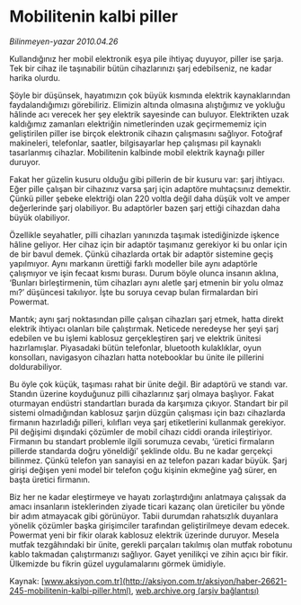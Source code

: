 # Mobilitenin kalbi piller

*Bilinmeyen-yazar 2010.04.26*

<font class="agenda2NewsSpot">
 Kullandığınız her mobil elektronik eşya pile ihtiyaç duyuyor, piller ise şarja. Tek bir cihaz ile taşınabilir bütün cihazlarınızı şarj edebilseniz, ne kadar harika olurdu.
</font>
<font class="newsDetail">
 <p class="MsoNormal">
  Şöyle bir düşünsek, hayatımızın çok büyük kısmında elektrik kaynaklarından faydalandığımızı görebiliriz. Elimizin altında olmasına alıştığımız ve yokluğu hâlinde acı verecek her şey elektrik sayesinde can buluyor. Elektrikten uzak kaldığımız zamanları elektriğin nimetlerinden uzak geçirmememiz için geliştirilen piller ise birçok elektronik cihazın çalışmasını sağlıyor. Fotoğraf makineleri, telefonlar, saatler, bilgisayarlar hep çalışması pil kaynaklı tasarlanmış cihazlar. Mobilitenin kalbinde mobil elektrik kaynağı piller duruyor.
 </p>
 <p class="MsoNormal">
  Fakat her güzelin kusuru olduğu gibi pillerin de bir kusuru var: şarj ihtiyacı. Eğer pille çalışan bir cihazınız varsa şarj için adaptöre muhtaçsınız demektir. Çünkü piller şebeke elektriği olan 220 voltla değil daha düşük volt ve amper değerlerinde şarj olabiliyor. Bu adaptörler bazen şarj ettiği cihazdan daha büyük olabiliyor.
 </p>
 <p class="MsoNormal">
  Özellikle seyahatler, pilli cihazları yanınızda taşımak istediğinizde işkence hâline geliyor. Her cihaz için bir adaptör taşımanız gerekiyor ki bu onlar için de bir bavul demek. Çünkü cihazlarda ortak bir adaptör sistemine geçiş yapılmıyor. Aynı markanın ürettiği farklı modeller bile aynı adaptörle çalışmıyor ve işin fecaat kısmı burası. Durum böyle olunca insanın aklına, ‘Bunları birleştirmenin, tüm cihazları aynı aletle şarj etmenin bir yolu olmaz mı?’ düşüncesi takılıyor. İşte bu soruya cevap bulan firmalardan biri Powermat.
 </p>
 <p class="MsoNormal">
  Mantık; aynı şarj noktasından pille çalışan cihazları şarj etmek, hatta direkt elektrik ihtiyacı olanları bile çalıştırmak. Neticede neredeyse her şeyi şarj edebilen ve bu işlemi kablosuz gerçekleştiren şarj ve elektrik ünitesi hazırlamışlar. Piyasadaki bütün telefonlar, bluetooth kulaklıklar, oyun konsolları, navigasyon cihazları hatta notebooklar bu ünite ile pillerini doldurabiliyor.
 </p>
 <p class="MsoNormal">
  Bu öyle çok küçük, taşıması rahat bir ünite değil. Bir adaptörü ve standı var. Standın üzerine koyduğunuz pilli cihazlarınız şarj olmaya başlıyor. Fakat oturmayan endüstri standartları burada da karşımıza çıkıyor. Standart bir pil sistemi olmadığından kablosuz şarjın düzgün çalışması için bazı cihazlarda firmanın hazırladığı pilleri, kılıfları veya şarj etiketlerini kullanmak gerekiyor. Pil değişimi dışındaki çözümler de mobil cihazı ciddi oranda irileştiriyor. Firmanın bu standart problemle ilgili sorumuza cevabı, ‘üretici firmaların pillerde standarda doğru yöneldiği’ şeklinde oldu. Bu ne kadar gerçekçi bilinmez. Çünkü telefon yan sanayisi en az telefon pazarı kadar büyük. Şarj girişi değişen yeni model bir telefon çoğu kişinin ekmeğine yağ sürer, en başta üretici firmanın.
 </p>
 <p class="MsoNormal">
  Biz her ne kadar eleştirmeye ve hayatı zorlaştırdığını anlatmaya çalışsak da amacı insanların isteklerinden ziyade ticari kazanç olan üreticiler bu yönde bir adım atmayacak gibi görünüyor. Tabii durumdan rahatsızlık duyanlara yönelik çözümler başka girişimciler tarafından geliştirilmeye devam edecek. Powermat yeni bir fikir olarak kablosuz elektrik üzerinde duruyor. Mesela mutfak tezgâhındaki bir ünite, gerekli parçaları takılmış olan mutfak robotunu kablo takmadan çalıştırmanızı sağlıyor. Gayet yenilikçi ve zihin açıcı bir fikir. Ülkemizde bu fikrin güzel uygulamalarını görmek ümidiyle.
 </p>
</font>

Kaynak: [www.aksiyon.com.tr](http://aksiyon.com.tr/aksiyon/haber-26621-245-mobilitenin-kalbi-piller.html), [web.archive.org (arşiv bağlantısı)](http://web.archive.org/web/20101120071116/http://aksiyon.com.tr/aksiyon/haber-26621-245-mobilitenin-kalbi-piller.html)
